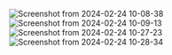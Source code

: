 


![Screenshot from 2024-02-24 10-08-38](https://github.com/Kalaivani-selvi/niki-chat-firebase1/assets/131773154/68d34f20-f10b-481e-a33b-cd94653356d1)
![Screenshot from 2024-02-24 10-09-13](https://github.com/Kalaivani-selvi/niki-chat-firebase1/assets/131773154/e38ab2e3-acbe-4e92-81a7-b7eadeac7e7b)
![Screenshot from 2024-02-24 10-27-23](https://github.com/Kalaivani-selvi/niki-chat-firebase1/assets/131773154/74ffea50-6762-4cd5-99b9-e12e057d5acc)
![Screenshot from 2024-02-24 10-28-34](https://github.com/Kalaivani-selvi/niki-chat-firebase1/assets/131773154/d4b27ce8-d406-4145-8b91-7121fe180dfc)
